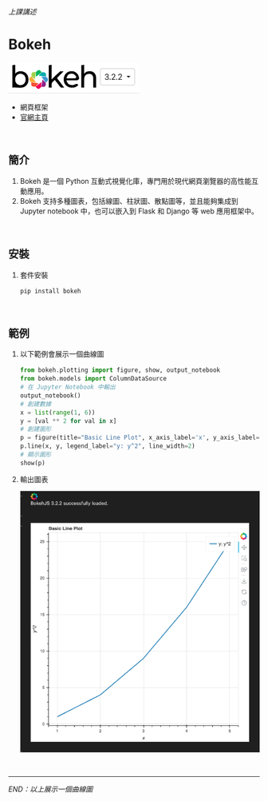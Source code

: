 *上課講述*
# Bokeh

![](images/img_01.png)

- 網頁框架
- [官網主頁](https://docs.bokeh.org/en/latest/index.html)

</br>

## 簡介
1. Bokeh 是一個 Python 互動式視覺化庫，專門用於現代網頁瀏覽器的高性能互動應用。
2. Bokeh 支持多種圖表，包括線圖、柱狀圖、散點圖等，並且能夠集成到 Jupyter notebook 中，也可以嵌入到 Flask 和 Django 等 web 應用框架中。

</br>

## 安裝

1. 套件安裝
   
   ```bash
   pip install bokeh
   ```

</br>

## 範例 

1. 以下範例會展示一個曲線圖
    
    ```python
    from bokeh.plotting import figure, show, output_notebook
    from bokeh.models import ColumnDataSource
    # 在 Jupyter Notebook 中輸出
    output_notebook()
    # 創建數據
    x = list(range(1, 6))
    y = [val ** 2 for val in x]
    # 創建圖形
    p = figure(title="Basic Line Plot", x_axis_label='x', y_axis_label='y^2')
    p.line(x, y, legend_label="y: y^2", line_width=2)
    # 顯示圖形
    show(p)
    ```

2. 輸出圖表
   
   ![](images/img_02.png)


</br>

---

_END：以上展示一個曲線圖_
